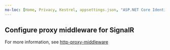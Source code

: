```yaml
---
no-loc: [Home, Privacy, Kestrel, appsettings.json, "ASP.NET Core Identity", cookie, Cookie, Blazor, "Blazor Server", "Blazor WebAssembly", "Identity", "Let's Encrypt", Razor, SignalR]
---
```

## Configure proxy middleware for SignalR

For more information, see  [http-proxy-middleware](https://github.com/chimurai/http-proxy-middleware)
